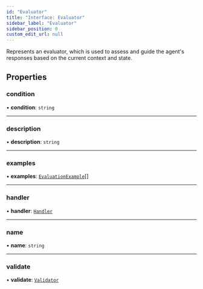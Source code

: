 ```yaml
---
id: "Evaluator"
title: "Interface: Evaluator"
sidebar_label: "Evaluator"
sidebar_position: 0
custom_edit_url: null
---
```


Represents an evaluator, which is used to assess and guide the agent's responses based on the current context and state.

## Properties

### condition

• **condition**: `string`

---

### description

• **description**: `string`

---

### examples

• **examples**: [`EvaluationExample`](EvaluationExample.md)[]

---

### handler

• **handler**: [`Handler`](../types/Handler.md)

---

### name

• **name**: `string`

---

### validate

• **validate**: [`Validator`](../types/Validator.md)
